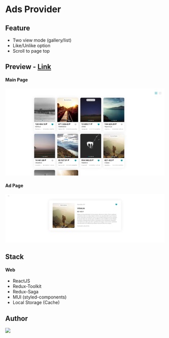 # Ads Provider

## Feature

- Two view mode (gallery/list)
- Like/Unlike option
- Scroll to page top

## Preview - [Link](https://index-studio-dev-task.netlify.app/)

#### Main Page

<img alt src="https://github.com/MichailShcherbakov/index-studio-dev-task/blob/master/screenshots/main.png?raw=true" />

#### Ad Page

<img alt src="https://github.com/MichailShcherbakov/index-studio-dev-task/blob/master/screenshots/ad.png?raw=true" />

## Stack

<h4>Web</h4>

- ReactJS
- Redux-Toolkit
- Redux-Saga
- MUI (styled-components)
- Local Storage (Cache)

## Author

<a href="https://github.com/MichailShcherbakov" style="border-radius: 50%; overflow: 'hidden';">
  <img src="https://avatars.githubusercontent.com/u/50011226?s=96&v=4" style="width: 44px"/>
</a>
